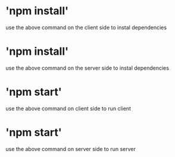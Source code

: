 # 'npm install'
use the above command on the client side to instal dependencies

# 'npm install'
use the above command on the server side to instal dependencies

# 'npm start'
use the above command on client side to run client

# 'npm start'
use the above command on server side to run server